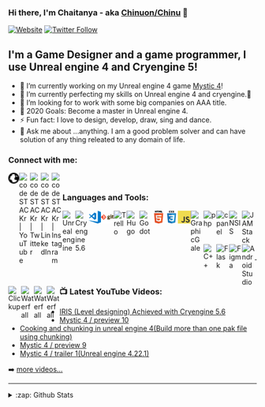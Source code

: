

### Hi there, I'm Chaitanya - aka [Chinuon/Chinu][website] 👋

[![Website](https://img.shields.io/website?label=Chaitanyassr.com&style=for-the-badge&url=https%3A%2F%2Fcodestackr.com)](https://chaitanyassr.netlify.com)
[![Twitter Follow](https://img.shields.io/twitter/follow/Chinu282828777?color=1DA1F2&logo=twitter&style=for-the-badge)](https://twitter.com/Chinu282828777)

## I'm a Game Designer and a game programmer, I use Unreal engine 4 and Cryengine 5!

- 🔭 I’m currently working on my Unreal engine 4 game [Mystic 4](https://www.youtube.com/channel/UCprKvfYuzxnSyET7XaAmREQ?view_as=subscriber)!
- 🌱 I’m currently perfecting my skills on Unreal engine 4 and cryengine.🤣
- 👯 I’m looking for to work with some big companies on AAA title.
- 🥅 2020 Goals: Become a master in Unreal engine 4.
- ⚡ Fun fact: I love to design, develop, draw, sing and dance.
- 💬 Ask me about ...anything. I am a good problem solver and can have solution of any thing releated to any domain of life.

### Connect with me:

[<img align="left" alt="codeSTACKr.com" width="22px" src="https://raw.githubusercontent.com/iconic/open-iconic/master/svg/globe.svg" />][website]
[<img align="left" alt="codeSTACKr | YouTube" width="22px" src="https://cdn.jsdelivr.net/npm/simple-icons@v3/icons/youtube.svg" />][youtube]
[<img align="left" alt="codeSTACKr | Twitter" width="22px" src="https://cdn.jsdelivr.net/npm/simple-icons@v3/icons/twitter.svg" />][twitter]
[<img align="left" alt="codeSTACKr | LinkedIn" width="22px" src="https://cdn.jsdelivr.net/npm/simple-icons@v3/icons/linkedin.svg" />][linkedin]
[<img align="left" alt="codeSTACKr | Instagram" width="22px" src="https://cdn.jsdelivr.net/npm/simple-icons@v3/icons/instagram.svg" />][instagram]

<br/>

### Languages and Tools:

<img align="left" alt="Unreal engine" width="26px" src="https://www.pngfind.com/pngs/m/435-4350837_unreal-engine-logo-png-transparent-png.png" />
<img align="left" alt="Cryengine 5.6" width="26px" src="https://cdn0.iconfinder.com/data/icons/web-social-and-folder-icons/512/Cry_Engine.png" />
<img align="left" alt="Visual Studio Code" width="26px" src="https://raw.githubusercontent.com/github/explore/80688e429a7d4ef2fca1e82350fe8e3517d3494d/topics/visual-studio-code/visual-studio-code.png" />
<img align="left" alt="Git" width="26px" src="https://raw.githubusercontent.com/github/explore/80688e429a7d4ef2fca1e82350fe8e3517d3494d/topics/git/git.png" />
<img align="left" alt="Trello" width="26px" src="https://images.squarespace-cdn.com/content/v1/59ea7374f43b55a33fa5ef2d/1513982397014-MYC6WAFBZA4ILUC2KV54/ke17ZwdGBToddI8pDm48kOyctPanBqSdf7WQMpY1FsRZw-zPPgdn4jUwVcJE1ZvWQUxwkmyExglNqGp0IvTJZUJFbgE-7XRK3dMEBRBhUpyD4IQ_uEhoqbBUjTJFcqKvko9JlUzuVmtjr1UPhOA5qkTLSJODyitRxw8OQt1oetw/Trello+Logo.png" />
<img align="left" alt="Hugo" width="26px" src="https://trucklab.ch/img/post/2017-06-26-website-now-live.png" />
<img align="left" alt="Godot" width="26px" src="https://upload.wikimedia.org/wikipedia/commons/thumb/6/6a/Godot_icon.svg/1024px-Godot_icon.svg.png" />
<img align="left" alt="HTML5" width="26px" src="https://raw.githubusercontent.com/github/explore/80688e429a7d4ef2fca1e82350fe8e3517d3494d/topics/html/html.png" />
<img align="left" alt="CSS3" width="26px" src="https://raw.githubusercontent.com/github/explore/80688e429a7d4ef2fca1e82350fe8e3517d3494d/topics/css/css.png" />
<img align="left" alt="JavaScript" width="26px" src="https://raw.githubusercontent.com/github/explore/80688e429a7d4ef2fca1e82350fe8e3517d3494d/topics/javascript/javascript.png" />
<img align="left" alt="GraphicGale" width="26px" src="https://www.gamemaking.tools/wiki/images/1/1f/GraphicsGale_logo.png" />
<img align="left" alt="php" width="26px" src="https://encrypted-tbn0.gstatic.com/images?q=tbn%3AANd9GcTmrOhRWUox7wMdbu-bjwH40SQoT8Dyt6OBmQ&usqp=CAU" />
<img align="left" alt="cpanel" width="26px" src="https://www.uokpl.rs/fpng/d/599-5991278_transparent-cpanel-logo.png" />
<img align="left" alt="NSIS" width="26px" src="https://www.saashub.com/images/app/service_logos/18/fdf4141035ce/large.png?1541551237" />
<img align="left" alt="JAMStack" width="26px" src="https://encrypted-tbn0.gstatic.com/images?q=tbn%3AANd9GcSZ_lbhdq-ZXX9EcFOpz5UzLJqxOhw3_lwtPA&usqp=CAU" />
<br />
<br />

<img align="left" alt="C++" width="26px" src="https://raw.githubusercontent.com/isocpp/logos/master/cpp_logo.png" />
<img align="left" alt="Flask" width="26px" src="https://i1.wp.com/www.corellis.eu/wp-content/uploads/2018/09/logo-flask.png" />
<img align="left" alt="Figma" width="26px" src="https://miro.medium.com/max/6400/1*hewxl4LWLeRY5d5_CvJKlw.png" />
<img align="left" alt="AndroidStudio" width="26px" src="https://upload.wikimedia.org/wikipedia/commons/thumb/3/34/Android_Studio_icon.svg/1024px-Android_Studio_icon.svg.png" />
<img align="left" alt="Clickup" width="26px" src="https://clickup.com/landing/images/for-se-page/clickup.png" />
<img align="left" alt="Waterfall" width="26px" src="https://cdn3.iconfinder.com/data/icons/agile-method-waterfall-model/100/b-waterfall-512.png" />
<img align="left" alt="Waterfall" width="26px" src="https://upload.wikimedia.org/wikipedia/commons/thumb/9/91/Electron_Software_Framework_Logo.svg/1024px-Electron_Software_Framework_Logo.svg.png" />
<img align="left" alt="Waterfall" width="26px" src="https://www.techbaz.org/Course/img/csharp-logo.png" />

<br />
<br />
<br />

---

### 📺 Latest YouTube Videos:

<!-- YOUTUBE:START -->
- [IRIS (Level designing) Achieved with Cryengine 5.6](https://www.youtube.com/watch?v=n6d4KHSKqGk)
- [Mystic 4 / preview 10](https://www.youtube.com/watch?v=X_8_pWMzpGg)
- [Cooking and chunking in unreal engine 4(Build more than one pak file using chunking)](https://www.youtube.com/watch?v=9j4M4LDyc3g)
- [Mystic 4 / preview 9](https://www.youtube.com/watch?v=MRq2gZyVW0U)
- [Mystic 4 / trailer 1(Unreal engine 4.22.1)](https://www.youtube.com/watch?v=5mjsOKdLrhM&t=10s)
<!-- YOUTUBE:END -->

➡️ [more videos...](https://www.youtube.com/channel/UCprKvfYuzxnSyET7XaAmREQ?view_as=subscriber)

---

<details>
  <summary>:zap: Github Stats</summary>

  <img align="left" alt="Chaitanyassr's Github Stats" src="https://github-readme-stats.codestackr.vercel.app/api?username=Chaitanyassr&show_icons=true&hide_border=true" />

</details>

[website]: https://chaitanyassr.netlify.com
[twitter]: https://twitter.com/Chinu282828777
[youtube]: https://www.youtube.com/channel/UCprKvfYuzxnSyET7XaAmREQ?view_as=subscriber
[instagram]: https://www.instagram.com/1st_incommand/
[linkedin]: https://www.linkedin.com/in/chinuon/

